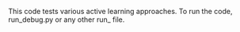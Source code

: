 This code tests various active learning approaches.
To run the code, run_debug.py or any other run_ file.

